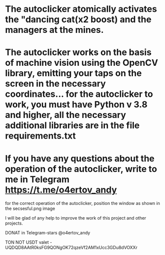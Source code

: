 The autoclicker atomically activates the "dancing cat(x2 boost)
and the managers at the mines. 
===============================================================================
The autoclicker works on the basis of machine vision using the OpenCV library, emitting your taps on the screen in the necessary coordinates... for the autoclicker to work, you must have Python v 3.8 and higher, all the necessary additional libraries are in the file requirements.txt
===============================================================================
If you have any questions
about the operation of the autoclicker, write to me in 
Telegram https://t.me/o4ertov_andy
===============================================================================
for the correct operation of the autoclicker,
position the window as shown in the secsesful.png image

I will be glad of any help to improve the work of this project and other projects.

DONAT
in Telegram-stars @o4ertov_andy

TON NOT USDT
valet - UQDQD8AAtR0ksFG9QONgOK72qzeVf2AM1xUcc3GDu8dVOXXr

